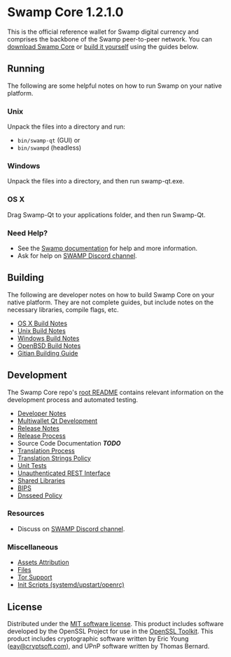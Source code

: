 Swamp Core 1.2.1.0
=====================

This is the official reference wallet for Swamp digital currency and comprises the backbone of the Swamp peer-to-peer network. You can [download Swamp Core](https://github.com/swampdev-the-man/swamp/releases) or [build it yourself](#building) using the guides below.

Running
---------------------
The following are some helpful notes on how to run Swamp on your native platform.

### Unix

Unpack the files into a directory and run:

- `bin/swamp-qt` (GUI) or
- `bin/swampd` (headless)

### Windows

Unpack the files into a directory, and then run swamp-qt.exe.

### OS X

Drag Swamp-Qt to your applications folder, and then run Swamp-Qt.

### Need Help?

* See the [Swamp documentation](https://github.com/swampdev-the-man/swamp/tree/master/doc)
for help and more information.
* Ask for help on [SWAMP Discord channel](https://discord.gg/6vGNAh5).


Building
---------------------
The following are developer notes on how to build Swamp Core on your native platform. They are not complete guides, but include notes on the necessary libraries, compile flags, etc.

- [OS X Build Notes](build-osx.md)
- [Unix Build Notes](build-unix.md)
- [Windows Build Notes](build-windows.md)
- [OpenBSD Build Notes](build-openbsd.md)
- [Gitian Building Guide](gitian-building.md)

Development
---------------------
The Swamp Core repo's [root README](/README.md) contains relevant information on the development process and automated testing.

- [Developer Notes](developer-notes.md)
- [Multiwallet Qt Development](multiwallet-qt.md)
- [Release Notes](release-notes.md)
- [Release Process](release-process.md)
- Source Code Documentation ***TODO***
- [Translation Process](translation_process.md)
- [Translation Strings Policy](translation_strings_policy.md)
- [Unit Tests](unit-tests.md)
- [Unauthenticated REST Interface](REST-interface.md)
- [Shared Libraries](shared-libraries.md)
- [BIPS](bips.md)
- [Dnsseed Policy](dnsseed-policy.md)

### Resources
* Discuss on [SWAMP Discord channel](https://discord.gg/6vGNAh5).

### Miscellaneous
- [Assets Attribution](assets-attribution.md)
- [Files](files.md)
- [Tor Support](tor.md)
- [Init Scripts (systemd/upstart/openrc)](init.md)

License
---------------------
Distributed under the [MIT software license](http://www.opensource.org/licenses/mit-license.php).
This product includes software developed by the OpenSSL Project for use in the [OpenSSL Toolkit](https://www.openssl.org/). This product includes
cryptographic software written by Eric Young ([eay@cryptsoft.com](mailto:eay@cryptsoft.com)), and UPnP software written by Thomas Bernard.
